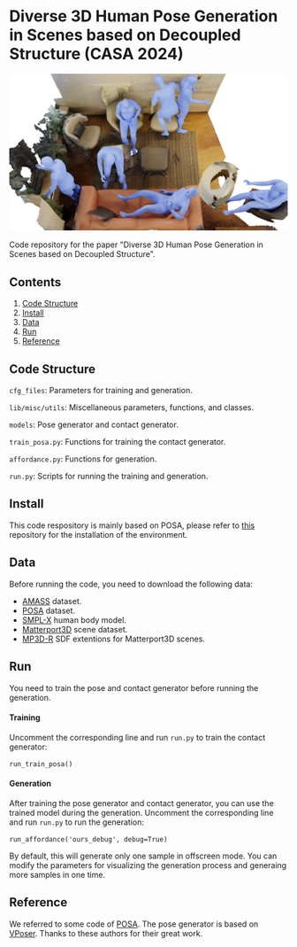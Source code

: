 # Diverse 3D Human Pose Generation in Scenes based on Decoupled Structure (CASA 2024)

![Teaser](images/teaser.png)

Code repository for the paper "Diverse 3D Human Pose Generation in Scenes based on Decoupled Structure".


## Contents

1. [Code Structure](#code-structure)
2. [Install](#install)
3. [Data](#data)
4. [Run](#run)
5. [Reference](#reference)


## Code Structure

`cfg_files`: Parameters for training and generation.

`lib/misc/utils`: Miscellaneous parameters, functions, and classes.

`models`: Pose generator and contact generator.

`train_posa.py`: Functions for training the contact generator.

`affordance.py`: Functions for generation.

`run.py`: Scripts for running the training and generation.


## Install

This code respository is mainly based on POSA, please refer to [this](https://github.com/mohamedhassanmus/POSA) repository for the installation of the environment.


## Data

Before running the code, you need to download the following data:

- [AMASS](https://amass.is.tue.mpg.de/) dataset.
- [POSA](https://posa.is.tue.mpg.de/) dataset.
- [SMPL-X](https://smpl-x.is.tue.mpg.de/) human body model.
- [Matterport3D](https://niessner.github.io/Matterport/) scene dataset.
- [MP3D-R](https://github.com/yz-cnsdqz/PSI-release) SDF extentions for Matterport3D scenes.


## Run

You need to train the pose and contact generator before running the generation.

#### Training

Uncomment the corresponding line and run `run.py` to train the contact generator: 

```
run_train_posa()
```

#### Generation

After training the pose generator and contact generator, you can use the trained model during the generation. Uncomment the corresponding line and run `run.py` to run the generation: 

```
run_affordance('ours_debug', debug=True)
```

By default, this will generate only one sample in offscreen mode. You can modify the parameters for visualizing the generation process and generaing more samples in one time.


## Reference

We referred to some code of [POSA](https://github.com/mohamedhassanmus/POSA). The pose generator is based on [VPoser](https://github.com/nghorbani/human_body_prior). Thanks to these authors for their great work.
